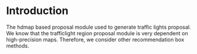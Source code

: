 # Introduction
The hdmap based proposal module used to generate traffic lights proposal. We know that the trafficlight region proposal module is very dependent on high-precision maps. Therefore, we consider other recommendation box methods.
